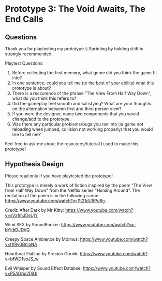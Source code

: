 # Prototype 3: The Void Awaits, The End Calls

## Questions

Thank you for playtesting my prototype :)
 Sprinting by holding shift is strongly recommended.
 
 Playtest Questions:
 1. Before collecting the first memory, what genre did you think the game fit into?
 2.  In one sentence, could you tell me (to the best of your ability) what this prototype is about?
 3. There is a reccurence of the phrase "The View From Half Way Down", what do you think this refers to?
 4. Did the gameplay feel smooth and satisfying? What are your thoughts on the alternation between first and third person view?
 5. If you were the designer, name two components that you would change/add to the prototype.
 6. Was there any particular problems/bugs you ran into (ie game not reloading when jumped, collision not working properly) that you would like to tell me?

 Feel free to ask me about the resources/tutorial I used to make this prototype!
 
 ## Hypothesis Design
 
  Please read only if you have playtested the prototype!
 
  This prototype is merely a work of fiction inspired by the poem "The View from Half Way Down" from the Netflix series "Horsing Around". The recitation of the poem is in the following scene: https://www.youtube.com/watch?v=Pt21dU5Pu8g.
  
  
  Credit:
  After Dark by Mr Kitty:
  https://www.youtube.com/watch?v=sVx1mJDeUjY
  
  Wind SFX by SoundBunker:
  https://www.youtube.com/watch?v=-bYltbDJDVQ
  
  Creepy Space Ambience by Moimus:
  https://www.youtube.com/watch?v=tXRy0BnIoNA
  
  Heartbeat Flatline by Preston Gornik:
  https://www.youtube.com/watch?v=bfWD1voJS_w
  
  Evil Whisper by Sound Effect Databse:
  https://www.youtube.com/watch?v=P5ADqo2DjUI
 
 
 
